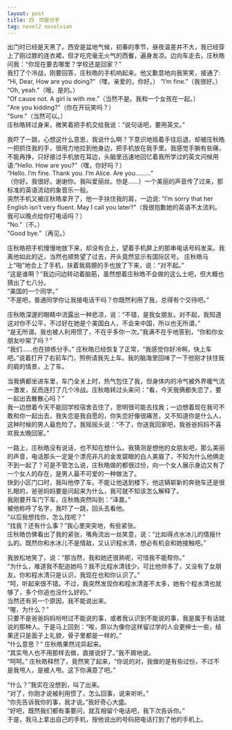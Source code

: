 ```yaml
---
layout: post
title: 四　同是分手
tag: novel2 novelxian
---
```


出门时已经是天黑了。西安是盆地气候，初春的季节，昼夜温差并不大，我已经穿上了刚过膝的连衣裙，但才吃完毫无火气的西餐，遍身发凉。边向车走去，庄秋皓问我：“你现在要去哪里？学校还是回家？”<br />
我打了个冷战，刚要回答，庄秋皓的手机响起来。他又歉意地向我笑笑，接通了: “Hi, Dear, How are you doing?”（嘿，亲爱的，你好。）
“I’m fine.”（我很好。）<br />
“Oh, yeah.”（哦，是的。）<br />
“Of cause not. A girl is with me.”（当然不是。我和一个女孩在一起。）<br />
“Are you kidding?”（你在开玩笑吗？）<br />
“Sure.”（当然可以。）<br />
庄秋皓转过身来，微笑着把手机交给我说：“说句话吧，要用英文。” 

我吓了一跳，心想这什么意思，我说什么啊？下意识地摇着手往后退，却被庄秋皓一把抓住我的手，很用力地拉到他身边，把手机放在我手里。我感觉手腕有些痛，不能再挣，只好接过手机放在耳边，头脑里迅速地回忆着我所学过的英文问候用语:“Hello. How are you?”（嘿，你好吗？）<br />
“Hello. I’m fine. Thank you. I’m Alice. Are you………” <br />（你好。我很好。谢谢你。我叫爱丽丝。你是……）一个美丽的声音传了过来，那标准的英语流动的象音乐一般。<br />
突然手机又被庄秋皓拿开了，他一手扶住我的肩，一边说: “I’m sorry that her English isn’t very fluent. May I call you later?”（我很抱歉她的英语不太流利。我可以晚点给你打电话吗？）<br />
“No.”（不。）<br />
“Good bye.”（再见。）

庄秋皓把手机慢慢地放下来，却没有合上，望着手机屏上的那串电话号码发呆。我离他如此的近，当然也顺势望了过去，开头竟然显示有国际区号。
庄秋皓马上“啪”地合上了手机，扶着我肩膀的手也放了下来，说：“对不起。”<br />
“这是谁啊？”我边问边转动着脑筋，虽然想着庄秋皓不会做的这么土吧，但大概也猜出了七八分。<br />
“美国的一个同学。”<br />
“不是吧，普通同学你让我接电话干吗？你既然利用了我，总得有个交待吧。”

庄秋皓深邃的眼睛中流露出一种悲凉，说：“不错，是我女朋友。对不起，我知道这对你不公平，不过好在她是个美国白人，不会来中国，所以也无所谓。”<br />
“是无所谓。我也被人利用惯了，不在乎多你一次。”我满不在乎地答到，“你和你女朋友吵架了吗？”<br />
“我们……也在排练分手。” 庄秋皓已经恢复了正常，“我感觉你好冷啊，快上车吧。”说着打开了右前车门，照例请我先上车。我的脑海里回味了一下他刚才扶住我的肩的情景，上了车。

当我俩都坐进车里，车门全关上时，热气包住了我，但身体内的冷气被外界暖气流一激发，反而连打了几个冷战。庄秋皓转过头来问：“看，今天我俩都失恋了，要一起出去散散心吗？”<br />
我一边想着今天不能回学校宿舍去住了，思明很可能去找我；一边想着现在我可不敢和你一起出去，我失恋是我自愿的，你失恋好像很痛苦，又不知道你是什么人，这种时候的男人最危险了。我摇摇头说：“不了，你送我回家吧，我爸爸妈妈不喜欢我太晚回家。”

一路上，庄秋皓没有说话，也不知在想什么。我猜测是想他的女朋友吧，那么美丽的声音，电话那头一定是个漂亮非凡的金发碧眼的白人美眉了，不知为什么他俩走不到一起了？可是不管怎么说，庄秋皓做的都很过份，向一个女人展示身边又有了一个女人的存在，是男人最不可爱的一种做法了。<br />
快到小区门口时，我叫他停了车。不能让他送到楼下，他这辆崭新的奔驰车还是很扎眼的，爸爸妈妈要是问起来为什么，我可就不知该怎么解释了。<br />
我刚要开车门下车，庄秋皓突然叫到：“泽嘉。”<br />
被他称呼了名字，我吓了一跳，回头去看他。<br />
“以后我想找你，怎么找呢？”<br />
“找我？还有什么事？”我心里突突地，有些紧张。<br />
庄秋皓仿佛看出了我的紧张，嘴角流出一丝笑意，说：“比如得点水冰儿的情报什么的。既然你和水冰儿不是情敌，又认识程水清，想必有机会和她接触吧。”

我放松地笑了，说：“那当然，我和她还很熟呢，可惜我不能帮你。”<br />
“为什么，难道我不配追她吗？我不比程水清钱少，可比他帅多了，又没有了女朋友。你和程水清只是认识，我现在也和你认识了。” <br />
“呵，听起来很不错。不过，我突然发现你和程水清差不太多，她有个程水清也就够了，多个你追也没什么好的。” <br />当然还有另一个原因，我不能说出来。<br />
“喔，为什么？”<br />
只要不是爸爸妈妈吩咐过不能说的事，或者我认识到不能说的事，我是属于有话就说的那种人。于是马上回到：“唉，原以为像你这样留过学的人会更绅士一些，结果还只是面子上礼貌，骨子里都是一样的。”<br />
“什么意思？” 庄秋皓果然诧异起来。<br />
“其实甩人也不用那样去做，直接说好了。”我不屑地说。<br />
“呵呵。” 庄秋皓释然了，竟然笑了起来，“你说的对，我做的是有些过份，不过不是我甩人，是被人甩。这下你满意了吧。”

“什么？”我实在没想到，叫了出来。<br />
“对了，你刚才说被利用惯了，怎么回事，说来听听。”<br />
“你先告诉我你的事，我才说。”我好奇心大盛。<br />
“好吧，既然我们都有事要问，就互相留个电话吧，我下次告诉你。”<br />
于是，我马上拿出自己的手机，按他说出的号码把电话打到了他的手机上。
